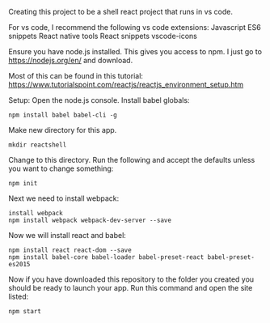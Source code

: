 Creating this project to be a shell react project that runs in vs code.

For vs code, I recommend the following vs code extensions:
    Javascript ES6 snippets
    React native tools
    React snippets
    vscode-icons

Ensure you have node.js installed.  This gives you access to npm.  I just go to https://nodejs.org/en/ and download.

Most of this can be found in this tutorial: https://www.tutorialspoint.com/reactjs/reactjs_environment_setup.htm

Setup:
Open the node.js console.
Install babel globals:

    npm install babel babel-cli -g
    
Make new directory for this app.

    mkdir reactshell
    
Change to this directory.
Run the following and accept the defaults unless you want to change something:

    npm init
    
Next we need to install webpack:

    install webpack
    npm install webpack webpack-dev-server --save
    
Now we will install react and babel:

    npm install react react-dom --save
    npm install babel-core babel-loader babel-preset-react babel-preset-es2015
    
Now if you have downloaded this repository to the folder you created you should be ready to launch your app.
Run this command and open the site listed:

    npm start

